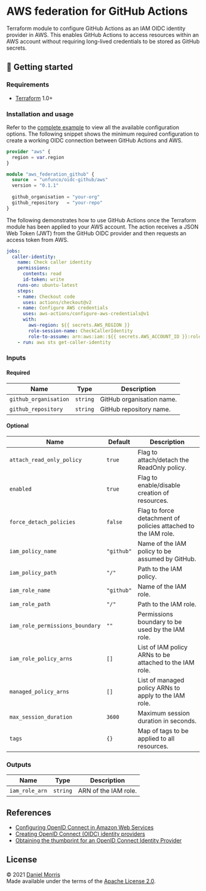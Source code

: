 # AWS federation for GitHub Actions

Terraform module to configure GitHub Actions as an IAM OIDC identity provider
in AWS. This enables GitHub Actions to access resources within an AWS account
without requiring long-lived credentials to be stored as GitHub secrets.

## 🔨 Getting started

### Requirements

* [Terraform] 1.0+

### Installation and usage

Refer to the [complete example] to view all the available configuration options.
The following snippet shows the minimum required configuration to create a
working OIDC connection between GitHub Actions and AWS.

```terraform
provider "aws" {
  region = var.region
}

module "aws_federation_github" {
  source  = "unfunco/oidc-github/aws"
  version = "0.1.1"
  
  github_organisation = "your-org"
  github_repository   = "your-repo"
}
```

The following demonstrates how to use GitHub Actions once the Terraform module
has been applied to your AWS account. The action receives a JSON Web Token (JWT)
from the GitHub OIDC provider and then requests an access token from AWS.

```yaml
jobs:
  caller-identity:
    name: Check caller identity
    permissions:
      contents: read
      id-token: write
    runs-on: ubuntu-latest
    steps:
    - name: Checkout code
      uses: actions/checkout@v2
    - name: Configure AWS credentials
      uses: aws-actions/configure-aws-credentials@v1
      with:
        aws-region: ${{ secrets.AWS_REGION }}
        role-session-name: CheckCallerIdentity
        role-to-assume: arn:aws:iam::${{ secrets.AWS_ACCOUNT_ID }}:role/github
    - run: aws sts get-caller-identity
```

### Inputs

#### Required

| Name                   | Type     | Description               |
| ---------------------- | -------- | ------------------------- |
| `github_organisation`  | `string` | GitHub organisation name. |
| `github_repository`    | `string` | GitHub repository name.   |

#### Optional

| Name                            | Default    | Description                                                    |
| ------------------------------- | ---------- | -------------------------------------------------------------- |
| `attach_read_only_policy`       | `true`     | Flag to attach/detach the ReadOnly policy.                     |
| `enabled`                       | `true`     | Flag to enable/disable creation of resources.                  |
| `force_detach_policies`         | `false`    | Flag to force detachment of policies attached to the IAM role. |
| `iam_policy_name`               | `"github"` | Name of the IAM policy to be assumed by GitHub.                |
| `iam_policy_path`               | `"/"`      | Path to the IAM policy.                                        |
| `iam_role_name`                 | `"github"` | Name of the IAM role.                                          |
| `iam_role_path`                 | `"/"`      | Path to the IAM role.                                          |
| `iam_role_permissions_boundary` | `""`       | Permissions boundary to be used by the IAM role.               |
| `iam_role_policy_arns`          | `[]`       | List of IAM policy ARNs to be attached to the IAM role.        |
| `managed_policy_arns`           | `[]`       | List of managed policy ARNs to apply to the IAM role.          |
| `max_session_duration`          | `3600`     | Maximum session duration in seconds.                           |
| `tags`                          | `{}`       | Map of tags to be applied to all resources.                    |

### Outputs

| Name                   | Type     | Description               |
| ---------------------- | -------- | ------------------------- |
| `iam_role_arn`         | `string` | ARN of the IAM role.      |

## References

* [Configuring OpenID Connect in Amazon Web Services]
* [Creating OpenID Connect (OIDC) identity providers]
* [Obtaining the thumbprint for an OpenID Connect Identity Provider]

## License

© 2021 [Daniel Morris](https://unfun.co)  
Made available under the terms of the [Apache License 2.0].

[Apache License 2.0]: LICENSE.md
[Complete example]: examples/complete
[Configuring OpenID Connect in Amazon Web Services]: https://docs.github.com/en/actions/deployment/security-hardening-your-deployments/configuring-openid-connect-in-amazon-web-services
[Creating OpenID Connect (OIDC) identity providers]: https://docs.aws.amazon.com/IAM/latest/UserGuide/id_roles_providers_create_oidc.html
[Make]: https://www.gnu.org/software/make/
[Obtaining the thumbprint for an OpenID Connect Identity Provider]: https://docs.aws.amazon.com/IAM/latest/UserGuide/id_roles_providers_create_oidc_verify-thumbprint.html
[Terraform]: https://www.terraform.io
